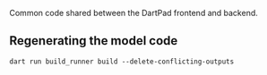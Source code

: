 Common code shared between the DartPad frontend and backend.

## Regenerating the model code

```
dart run build_runner build --delete-conflicting-outputs
```
